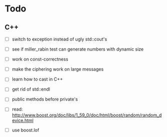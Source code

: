 # Todo

## C++

- [ ] switch to exception instead of ugly std::cout's
- [ ] see if miller_rabin test can generate numbers with dynamic size
- [ ] work on const-correctness
- [ ] make the ciphering work on large messages
- [ ] learn how to cast in C++
- [ ] get rid of std::endl
- [ ] public methods before private's
- [ ] read: http://www.boost.org/doc/libs/1_59_0/doc/html/boost/random/random_device.html
- [ ] use boost.lof

